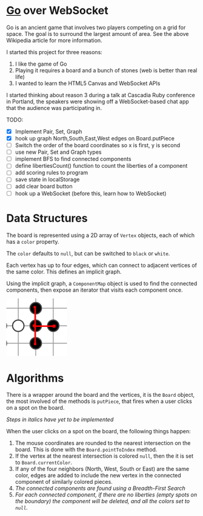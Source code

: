 # <a href="https://en.wikipedia.org/wiki/Go_(game)">Go</a> over WebSocket

Go is an ancient game that involves two players competing on a grid for space.
The goal is to surround the largest amount of area. See the above Wikipedia
article for more information.

I started this project for three reasons:

 1. I like the game of Go
 2. Playing it requires a board and a bunch of stones (web is better than real life)
 3. I wanted to learn the HTML5 Canvas and WebSocket APIs

I started thinking about reason 3 during a talk at Cascadia Ruby conference in Portland,
the speakers were showing off a WebSocket-based chat app that the audience was participating
in.

TODO:

 - [x] Implement Pair, Set, Graph
 - [x] hook up graph North,South,East,West edges on Board.putPiece
 - [ ] Switch the order of the board coordinates so x is first, y is second
 - [ ] use new Pair, Set and Graph types
 - [ ] implement BFS to find connected components
 - [ ] define libertiesCount() function to count the liberties of a component
 - [ ] add scoring rules to program
 - [ ] save state in localStorage
 - [ ] add clear board button
 - [ ] hook up a WebSocket (before this, learn how to WebSocket)

# Data Structures

The board is represented using a 2D array of `Vertex` objects, each of which
has a `color` property.

The `color` defaults to `null`, but can be switched to `black` or `white`.

Each vertex has up to four edges, which can connect to adjacent vertices of the
same color. This defines an implicit graph.

Using the implicit graph, a `ComponentMap` object is used to find the connected 
components, then expose an iterator that visits each component once.

![edges only to adjacent pieces of same color](img/edges.png)

# Algorithms

There is a wrapper around the board and the vertices, it is the `Board` object,
the most involved of the methods is `putPiece`, that fires when a user clicks
on a spot on the board.

_Steps in italics have yet to be implemented_

When the user clicks on a spot on the board, the following things happen:

 1. The mouse coordinates are rounded to the nearest intersection on the board.
    This is done with the `Board.pointToIndex` method.
 2. If the vertex at the nearest intersection is colored `null`, then the
    it is set to `Board.currentColor`.
 3. If any of the four neighbors (North, West, South or East) are the same
    color, edges are added to include the new vertex in the connected component
    of similarly colored pieces.
 4. _The connected components are found using a Breadth-First Search_
 5. _For each connected component, if there are no liberties (empty spots on the
     boundary) the component will be deleted, and all the colors set to `null`._
